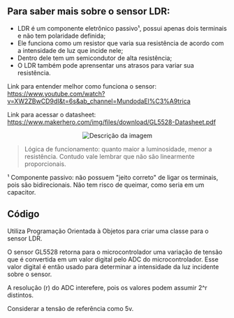 ## Para saber mais sobre o sensor LDR:

- LDR é um componente eletrônico passivo¹, possui apenas dois terminais e não tem polaridade definida;
- Ele funciona como um resistor que varia sua resistência de acordo com a intensidade de luz que incide nele;
- Dentro dele tem um semicondutor de alta resistência;
- O LDR também pode aprensentar uns atrasos para variar sua resistência.

Link para entender melhor como funciona o sensor: https://www.youtube.com/watch?v=XW2ZBwCD9dI&t=6s&ab_channel=MundodaEl%C3%A9trica

Link para acessar o datasheet: https://www.makerhero.com/img/files/download/GL5528-Datasheet.pdf

<div style="text-align: center;">
    <img src="/home/me15degrees/Documents/Roboforge/roboforge/estudos/assets/graphic_ldr.png" alt="Descrição da imagem">
</div>

> Lógica de funcionamento: quanto maior a luminosidade, menor a resistência. Contudo vale lembrar que não são linearmente proporcionais.

¹ Componente passivo: não possuem "jeito correto" de ligar os terminais, pois são bidirecionais. Não tem risco de queimar, como seria em um capacitor.

## Código

Utiliza Programação Orientada à Objetos para criar uma classe para o sensor LDR.

O sensor GL5528 retorna para o microcontrolador uma variação de tensão que é convertida em um valor digital pelo ADC do microcontrolador. 
Esse valor digital é então usado para determinar a intensidade da luz incidente sobre o sensor.

A resolução (r) do ADC interefere, pois os valores podem assumir 2^r distintos.

Considerar a tensão de referência como 5v.